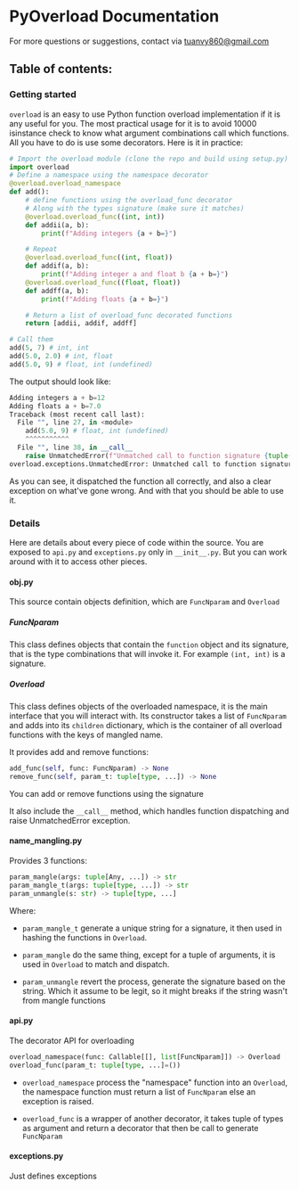 # PyOverload Documentation

For more questions or suggestions, contact via tuanvy860@gmail.com

## Table of contents:

### Getting started

`overload` is an easy to use Python function overload implementation if it is any useful for you. The most practical usage for it is to avoid 10000 isinstance check to know what argument combinations call which functions. All you have to do is use some decorators. Here is it in practice:

```py
# Import the overload module (clone the repo and build using setup.py)
import overload
# Define a namespace using the namespace decorator
@overload.overload_namespace
def add():
    # define functions using the overload_func decorator
    # Along with the types signature (make sure it matches)
    @overload.overload_func((int, int))
    def addii(a, b):
        print(f"Adding integers {a + b=}")

    # Repeat
    @overload.overload_func((int, float))
    def addif(a, b):
        print(f"Adding integer a and float b {a + b=}")
    @overload.overload_func((float, float))
    def addff(a, b):
        print(f"Adding floats {a + b=}")

    # Return a list of overload_func decorated functions
    return [addii, addif, addff]

# Call them
add(5, 7) # int, int
add(5.0, 2.0) # int, float
add(5.0, 9) # float, int (undefined)
```

The output should look like:

```py
Adding integers a + b=12
Adding floats a + b=7.0
Traceback (most recent call last):
  File "", line 27, in <module>
    add(5.0, 9) # float, int (undefined)
    ^^^^^^^^^^^
  File "", line 38, in __call__
    raise UnmatchedError(f"Unmatched call to function signature {tuple(t.__name__ for t in (param_unmangle(mangled)))}")
overload.exceptions.UnmatchedError: Unmatched call to function signature ('float', 'int')
```

As you can see, it dispatched the function all correctly, and also a clear exception on what've gone wrong. And with that you should be able to use it.

### Details

Here are details about every piece of code within the source. You are exposed to `api.py` and `exceptions.py` only in `__init__.py`. But you can work around with it to access other pieces.

#### obj.py

This source contain objects definition, which are `FuncNparam` and `Overload`

##### FuncNparam

This class defines objects that contain the `function` object and its signature, that is the type combinations that will invoke it. For example `(int, int)` is a signature.

##### Overload

This class defines objects of the overloaded namespace, it is the main interface that you will interact with. Its constructor takes a list of `FuncNparam` and adds into its `children` dictionary, which is the container of all overload functions with the keys of mangled name.

It provides add and remove functions:
```py
add_func(self, func: FuncNparam) -> None
remove_func(self, param_t: tuple[type, ...]) -> None
```
You can add or remove functions using the signature

It also include the `__call__` method, which handles function dispatching and raise UnmatchedError exception.

#### name_mangling.py

Provides 3 functions:
```py
param_mangle(args: tuple[Any, ...]) -> str
param_mangle_t(args: tuple[type, ...]) -> str
param_unmangle(s: str) -> tuple[type, ...]
```

Where:

- `param_mangle_t` generate a unique string for a signature, it then used in hashing the functions in `Overload`. 

- `param_mangle` do the same thing, except for a tuple of arguments, it is used in `Overload` to match and dispatch.

- `param_unmangle` revert the process, generate the signature based on the string. Which it assume to be legit, so it might breaks if the string wasn't from mangle functions

#### api.py

The decorator API for overloading
```py
overload_namespace(func: Callable[[], list[FuncNparam]]) -> Overload
overload_func(param_t: tuple[type, ...]=())
```
- `overload_namespace` process the "namespace" function into an `Overload`, the namespace function must return a list of `FuncNparam` else an exception is raised.

- `overload_func` is a wrapper of another decorator, it takes tuple of types as argument and return a decorator that then be call to generate `FuncNparam`

#### exceptions.py

Just defines exceptions
